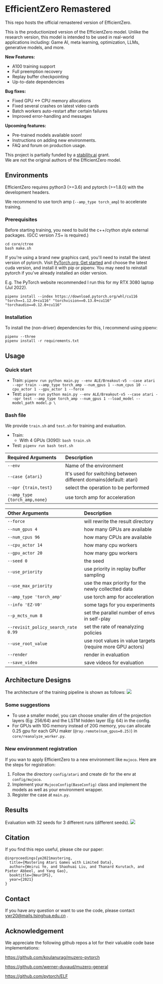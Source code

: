 # EfficientZero Remastered
This repo hosts the official remastered version of EfficientZero.

This is the productionized version of the EfficientZero model. Unlike the research version, this model is intended to be used in real-world applications including: Game AI, meta learning, optimization, LLMs, generative models, and more.

__New Features:__

*  A100 training support
*  Full preemption recovery
*  Replay buffer checkpointing
*  Up-to-date dependencies

__Bug fixes:__
*  Fixed GPU <-> CPU memory allocations
*  Fixed several crashes on latest video cards
*  Batch workers auto-restart after certain failures
*  Improved error-handling and messages

__Upcoming features:__
*  Pre-trained models available soon!
*  Instructions on adding new environments.
*  FAQ and forum on production usage.

This project is partially funded by a [stability.ai](https://stability.ai) grant.  
We are not the original authors of the EfficientZero model.

## Environments
EfficientZero requires python3 (>=3.6) and pytorch (>=1.8.0) with the development headers. 

We recommend to use torch amp (`--amp_type torch_amp`) to accelerate training.

### Prerequisites
Before starting training, you need to build the c++/cython style external packages. (GCC version 7.5+ is required.)
```
cd core/ctree
bash make.sh
```

If you're using a brand new graphics card, you'll need to install the latest version of pytorch.
Visit [PyTorch.org: Get started](https://pytorch.org/get-started/locally/) and choose the latest cuda version,
and install it with pip or pipenv. You may need to reinstall pytorch if you've already installed an older version.

E.g. The PyTorch website recommended I run this for my RTX 3080 laptop (Jul 2022).

```
pipenv install --index https://download.pytorch.org/whl/cu116 "torch==1.12.0+cu116" "torchvision==0.13.0+cu116" "torchaudio==0.12.0+cu116"
```

### Installation
To install the (non-driver) dependencies for this, I recommend using pipenv:

```
pipenv --three
pipenv install -r requirements.txt
```

## Usage
### Quick start
* Train: `pipenv run python main.py --env ALE/Breakout-v5 --case atari --opr train --amp_type torch_amp --num_gpus 1 --num_cpus 10 --cpu_actor 1 --gpu_actor 1 --force`
* Test: `pipenv run python main.py --env ALE/Breakout-v5 --case atari --opr test --amp_type torch_amp --num_gpus 1 --load_model --model_path model.p \`
### Bash file
We provide `train.sh` and `test.sh` for training and evaluation.
* Train: 
  * With 4 GPUs (3090): `bash train.sh`
* Test: `pipenv run bash test.sh`

|Required Arguments | Description|
|:-------------|:-------------|
| `--env`                             |Name of the environment|
| `--case {atari}`                    |It's used for switching between different domains(default: atari)|
| `--opr {train,test}`                |select the operation to be performed|
| `--amp_type {torch_amp,none}`       |use torch amp for acceleration|

|Other Arguments | Description|
|:-------------|:-------------|
| `--force`                           |will rewrite the result directory
| `--num_gpus 4`                      |how many GPUs are available
| `--num_cpus 96`                     |how many CPUs are available
| `--cpu_actor 14`                    |how many cpu workers
| `--gpu_actor 20`                    |how many gpu workers
| `--seed 0`                          |the seed
| `--use_priority`                    |use priority in replay buffer sampling
| `--use_max_priority`                |use the max priority for the newly collectted data
| `--amp_type 'torch_amp'`            |use torch amp for acceleration
| `--info 'EZ-V0'`                    |some tags for you experiments
| `--p_mcts_num 8`                    |set the parallel number of envs in self-play 
| `--revisit_policy_search_rate 0.99` |set the rate of reanalyzing policies
| `--use_root_value`                  |use root values in value targets (require more GPU actors)
| `--render`                          |render in evaluation
| `--save_video`                      |save videos for evaluation
 
## Architecture Designs
The architecture of the training pipeline is shown as follows:
![](static/imgs/archi.png)

### Some suggestions
* To use a smaller model, you can choose smaller dim of the projection layers (Eg: 256/64) and the LSTM hidden layer (Eg: 64) in the config. 
* For GPUs with 10G memory instead of 20G memory, you can allocate 0.25 gpu for each GPU maker (`@ray.remote(num_gpus=0.25)`) in `core/reanalyze_worker.py`.

### New environment registration
If you wan to apply EfficientZero to a new environment like `mujoco`. Here are the steps for registration:
1. Follow the directory `config/atari` and create dir for the env at `config/mujoco`.
2. Implement your `MujocoConfig(BaseConfig)` class and implement the models as well as your environment wrapper.
3. Register the case at `main.py`.

## Results 
Evaluation with 32 seeds for 3 different runs (different seeds).
![](static/imgs/total_results.png)

## Citation
If you find this repo useful, please cite our paper:
```
@inproceedings{ye2021mastering,
  title={Mastering Atari Games with Limited Data},
  author={Weirui Ye, and Shaohuai Liu, and Thanard Kurutach, and Pieter Abbeel, and Yang Gao},
  booktitle={NeurIPS},
  year={2021}
}
```

## Contact
If you have any question or want to use the code, please contact ywr20@mails.tsinghua.edu.cn .

## Acknowledgement
We appreciate the following github repos a lot for their valuable code base implementations:

https://github.com/koulanurag/muzero-pytorch

https://github.com/werner-duvaud/muzero-general

https://github.com/pytorch/ELF

